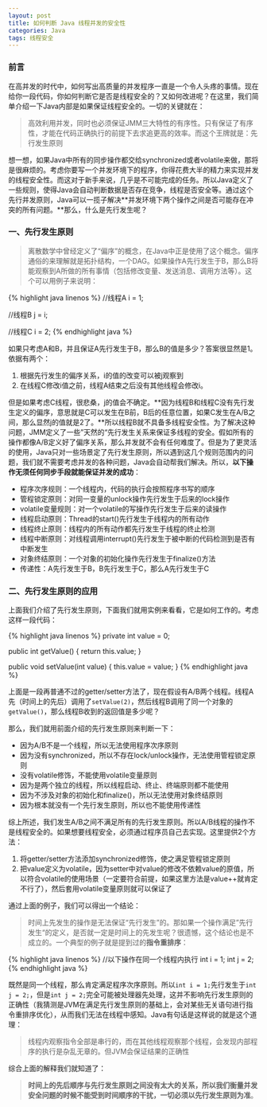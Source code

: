 ```yaml
---
layout: post
title: 如何判断 Java 线程并发的安全性
categories: Java
tags: 线程安全
---
```


### 前言

在高并发的时代中，如何写出高质量的并发程序一直是一个令人头疼的事情。现在给你一段代码，你如何判断它是否是线程安全的？又如何改进呢？在这里，我们简单介绍一下Java内部是如果保证线程安全的。一切的关键就在：

> 高效利用并发，同时也必须保证JMM三大特性的有序性。只有保证了有序性，才能在代码正确执行的前提下去求追更高的效率。而这个王牌就是：先行发生原则

想一想，如果Java中所有的同步操作都交给synchronized或者volatile来做，那将是很麻烦的。考虑你要写一个并发环境下的程序，你得花费大半的精力来实现并发的线程安全性。而这对于新手来说，几乎是不可能完成的任务。所以Java定义了一些规则，使得Java会自动判断数据是否存在竞争，线程是否安全等。通过这个先行并发原则，Java可以一揽子解决**并发环境下两个操作之间是否可能存在冲突的所有问题。**那么，什么是先行发生呢？

### 一、先行发生原则

> 离散数学中曾经定义了“偏序”的概念，在Java中正是使用了这个概念。偏序通俗的来理解就是拓扑结构，一个DAG。如果操作A先行发生于B，那么B将能观察到A所做的所有事情（包括修改变量、发送消息、调用方法等）。这个可以用例子来说明：

{% highlight java linenos %}
//线程A
i = 1;

//线程B
j = i;

//线程C
i = 2;
{% endhighlight java %}

如果只考虑A和B，并且保证A先行发生于B，那么B的值是多少？答案很显然是1。依据有两个：

1. 根据先行发生的偏序关系，i的值的改变可以被j观察到
2. 在线程C修改i值之前，线程A结束之后没有其他线程会修改i。

但是如果考虑C线程，很悲桑，j的值会不确定。**因为线程B和线程C没有先行发生定义的偏序，意思就是C可以发生在B前，B后的任意位置，如果C发生在A/B之间，那么显然j的值就是2了。**所以线程B就不具备多线程安全性。为了解决这种问题，JMM定义了一些”天然的“先行发生关系来保证多线程的安全。假如所有的操作都像A/B定义好了偏序关系，那么并发就不会有任何难度了。但是为了更灵活的使用，Java只对一些场景定了先行发生原则，所以遇到这几个规则范围内的问题，我们就不需要考虑并发的各种问题，Java会自动帮我们解决。所以，**以下操作无须任何同步手段就能保证并发的成功**：

* 程序次序规则：一个线程内，代码的执行会按照程序书写的顺序
* 管程锁定原则：对同一变量的unlock操作先行发生于后来的lock操作
* volatile变量规则：对一个volatile的写操作先行发生于后来的读操作
* 线程启动原则：Thread的start()先行发生于线程内的所有动作
* 线程终止原则：线程内的所有动作都先行发生于线程的终止检测
* 线程中断原则：对线程调用interrupt()先行发生于被中断的代码检测到是否有中断发生
* 对象终结原则：一个对象的初始化操作先行发生于finalize()方法
* 传递性：A先行发生于B，B先行发生于C，那么A先行发生于C


### 二、先行发生原则的应用

上面我们介绍了先行发生原则，下面我们就用实例来看看，它是如何工作的。考虑这样一段代码：

{% highlight java linenos %}
private int value = 0;

public int getValue() {
	return this.value;
}

public void setValue(int value) {
	this.value = value;
}
{% endhighlight java %}

上面是一段再普通不过的getter/setter方法了，现在假设有A/B两个线程。线程A先（时间上的先后）调用了`setValue(2)`，然后线程B调用了同一个对象的`getValue()`，那么线程B收到的返回值是多少呢？

那么，我们就用前面介绍的先行发生原则来判断一下：

* 因为A/B不是一个线程，所以无法使用程序次序原则
* 因为没有synchronized，所以不存在lock/unlock操作，无法使用管程锁定原则
* 没有volatile修饰，不能使用volatile变量原则
* 因为是两个独立的线程，所以线程启动、终止、终端原则都不能使用
* 因为不涉及对象的初始化和finalize()，所以无法使用对象终结原则
* 因为根本就没有一个先行发生原则，所以也不能使用传递性

综上所述，我们发生A/B之间不满足所有的先行发生原则。所以A/B线程的操作不是线程安全的。如果想要线程安全，必须通过程序员自己去实现。这里提供2个方法：

1. 将getter/setter方法添加synchronized修饰，使之满足管程锁定原则
2. 把value定义为volatile，因为setter中对value的修改不依赖value的原值，所以符合volatile的使用场景（一定要符合前提，如果这里方法是value++就肯定不行了），然后套用volatile变量原则就可以保证了

通过上面的例子，我们可以得出一个结论：

> 时间上先发生的操作是无法保证“先行发生”的。那如果一个操作满足”先行发生“的定义，是否就一定是时间上的先发生呢？很遗憾，这个结论也是不成立的。一个典型的例子就是提到过的**指令重排序**：

{% highlight java linenos %}
//以下操作在同一个线程内执行
int i = 1;
int j = 2;
{% endhighlight java %}

既然是同一个线程，那么肯定满足程序次序原则。所以`int i = 1;`先行发生于`int j = 2;`，但是`int j = 2;`完全可能被处理器先处理，这并不影响先行发生原则的正确性（我猜测是JVM在满足先行发生原则的基础上，会对某些无关语句进行指令重排序优化），从而我们无法在线程中感知。Java有句话是这样说的就是这个道理：

> 线程内观察指令全部是串行的，而在其他线程观察那个线程，会发现内部程序的执行是杂乱无章的。但JVM会保证结果的正确性

综合上面的解释我们就知道了：

> **时间上的先后顺序与先行发生原则之间没有太大的关系，所以我们衡量并发安全问题的时候不能受到时间顺序的干扰，一切必须以先行发生原则为准**。
